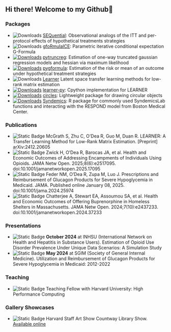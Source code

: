 ## Hi there! Welcome to my Github👋
### Packages
- ![Downloads](https://cranlogs.r-pkg.org/badges/grand-total/SEQuential) [SEQuential](https://github.com/CausalInference/SEQuential): Observational analogs of the ITT and per-protocol effects of hypothetical treatments strategies
- ![Downloads](https://cranlogs.r-pkg.org/badges/grand-total/gfoRmulaICE) [gfoRmulaICE](https://github.com/CausalInference/gfoRmulaICE): Parametric iterative conditional expectation G-Formula
- [![Downloads](https://static.pepy.tech/badge/pytruncreg)](https://pepy.tech/project/pytruncreg) [pytruncreg](https://github.com/CausalInference/pytruncreg): Estimation of one-way truncated gaussian regression models and hessian via maximum likelihood
- [![Downloads](https://static.pepy.tech/badge/pygformula)](https://pepy.tech/project/pygformula) [pygformula](https://github.com/CausalInference/pygformula): Estimation of the risk or mean of an outcome under hypothetical treatment strategies
- ![Downloads](https://cranlogs.r-pkg.org/badges/grand-total/learner) [Learner](https://cran.r-project.org/web/packages/learner/index.html) Latent space transfer learning methods for low-rank matrix estimation
- [![Downloads](https://static.pepy.tech/badge/learner_py)](https://pepy.tech/project/learner-py) [learner-py](https://github.com/ryan-odea/pylearner): Cpython implementation for LEARNER
- [![Downloads](https://cranlogs.r-pkg.org/badges/grand-total/circles)](https://cran.r-project.org/package=circles) [circles](https://github.com/ryan-odea/circles): Lightweight package for drawing circular objects
- [![Downloads](https://cranlogs.r-pkg.org/badges/grand-total/Syndemics)](https://cran.r-project.org/package=Syndemics) [Syndemics](https://github.com/SyndemicsLab/Syndemics): R package for commonly used SyndemicsLab functions and interacting with the RESPOND model from Boston Medical Center.

### Publications
- ![Static Badge](https://img.shields.io/badge/status-preprint-orange) McGrath S, Zhu C, O'Dea R, Guo M, Duan R. LEARNER: A Transfer Learning Method for Low-Rank Matrix Estimation. [Preprint] arXiv:2412.20605
- ![Static Badge](https://img.shields.io/badge/status-published-blue) Zwick H, O’Dea R, Barocas JA, et al. Health and Economic Outcomes of Addressing Encampments of Individuals Using Opioids. JAMA Netw Open. 2025;8(6):e2517095. doi:10.1001/jamanetworkopen.2025.17095
- ![Static Badge](https://img.shields.io/badge/status-published-blue) Feder NM, O’Dea R, Zupa M, Luo J. Prescriptions and Reimbursement of Glucagon Products for Severe Hypoglycemia in Medicaid. JAMA. Published online January 08, 2025. doi:10.1001/jama.2024.25974
- ![Static Badge](https://img.shields.io/badge/status-published-blue) Chatterjee A, Stewart EA, Assoumou SA, et al. Health and Economic Outcomes of Offering Buprenorphine in Homeless Shelters in Massachusetts. JAMA Netw Open. 2024;7(10):e2437233. doi:10.1001/jamanetworkopen.2024.37233

### Presentations
- ![Static Badge](https://img.shields.io/badge/status-passed-gray) **October 2024** at INHSU (International Network on Health and Hepatitis in Substance Users). Estimation of Opioid Use Disorder Prevalence Under Unique Data Scenarios: A Simulation Study
- ![Static Badge](https://img.shields.io/badge/status-passed-gray) **May 2024** at SGIM (Society of General Internal Medicine). Utilization and Reimbursement of Glucagon Products for Severe Hypoglycemia in Medicaid: 2012-2022

### Teaching
- ![Static Badge](https://img.shields.io/badge/2025-Spring-blue) Teaching Fellow with Harvard University: High Performance Computing

### Gallery Showcases
- ![Static Badge](https://img.shields.io/badge/March_10-passed-gray) Harvard Staff Art Show Countway Library Show. [Available online](https://staffartshow.harvard.edu/directory/ryan-o-dea)


